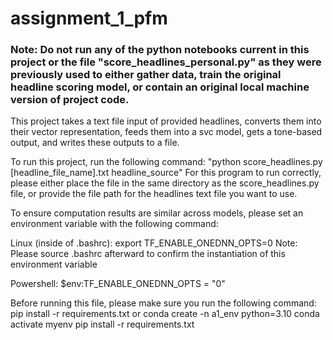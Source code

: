 # assignment_1_pfm

### Note: Do not run any of the python notebooks current in this project or the file "score_headlines_personal.py" as they were previously used to either gather data, train the original headline scoring model, or contain an original local machine version of project code.

This project takes a text file input of 
provided headlines, converts them into their vector
representation, feeds them into a svc model, 
gets a tone-based output, and writes these outputs
to a file.

To run this project, run the following command:
"python score_headlines.py [headline_file_name].txt headline_source"
For this program to run correctly, please either place the file in the
same directory as the score_headlines.py file, or provide the
file path for the headlines text file you want to use.

To ensure computation results are similar across models, 
please set an environment variable with the following command:

Linux (inside of .bashrc):
export TF_ENABLE_ONEDNN_OPTS=0
Note: Please source .bashrc afterward to confirm the instantiation
of this environment variable

Powershell:
$env:TF_ENABLE_ONEDNN_OPTS = "0"

Before running this file, please make sure you run the following command:
pip install -r requirements.txt
or
conda create -n a1_env python=3.10
conda activate myenv
pip install -r requirements.txt